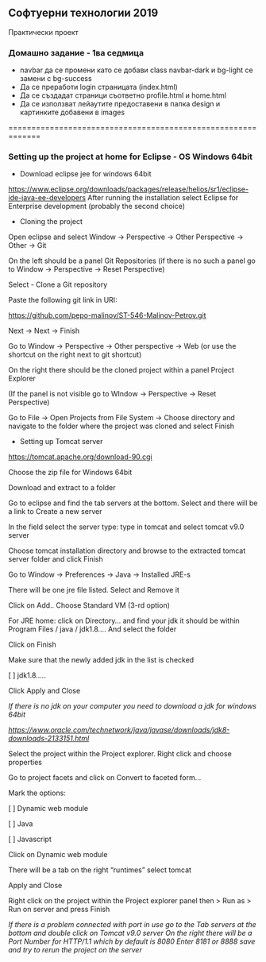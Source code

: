 ## Софтуерни технологии 2019

Практически проект

### Домашно задание - 1ва седмица

* navbar да се промени като се добави class navbar-dark и bg-light се замени с bg-success
* Да се преработи login страницата (index.html)
* Да се създадат страници съответно profile.html и home.html
* Да се използват лейаутите предоставени в папка design и картинките добавени в images


=============================================================
### Setting up the project at home for Eclipse - OS Windows 64bit

*  Download eclipse jee for windows 64bit

https://www.eclipse.org/downloads/packages/release/helios/sr1/eclipse-ide-java-ee-developers
After running the installation select Eclipse for Enterprise development (probably the second choice)

* Cloning the project

Open eclipse and select Window -> Perspective -> Other Perspective -> Other -> Git

On the left should be a panel Git Repositories (if there is no such a panel go to Window -> Perspective -> Reset Perspective)

Select - Clone a Git repository

Paste the following git link in URI:

https://github.com/pepo-malinov/ST-546-Malinov-Petrov.git

Next -> Next -> Finish

Go to Window -> Perspective -> Other perspective -> Web  (or use the shortcut on the right next to git shortcut)

On the right there should be the cloned project within a panel Project Explorer

(If the panel is not visible go to WIndow -> Perspective -> Reset Perspective)


Go to File -> Open Projects from File System -> Choose directory and navigate to the folder where the project was cloned and select Finish


* Setting up Tomcat server

https://tomcat.apache.org/download-90.cgi

Choose the zip file for Windows 64bit

Download and extract to a folder

Go to eclipse and find the tab servers at the bottom. Select and there will be a link to Create a new server

In the field select the server type: type in tomcat and select tomcat v9.0 server

Choose tomcat installation directory and browse to the extracted tomcat server folder and click Finish

Go to Window -> Preferences -> Java -> Installed JRE-s

There will be one jre file listed. Select and Remove it

Click on Add.. Choose Standard VM (3-rd option)

For JRE home: click on Directory…
and find your jdk it should be within Program Files / java / jdk1.8…. And select the folder

Click on Finish

Make sure that the newly added jdk in the list is checked

[ ] jdk1.8…..

Click Apply and Close

*If there is no jdk on your computer you need to download a jdk for windows 64bit*

*https://www.oracle.com/technetwork/java/javase/downloads/jdk8-downloads-2133151.html*


Select the project within the Project explorer. Right click and choose properties

Go to project facets and click on Convert to faceted form…

Mark the options:

[ ] Dynamic web module

[ ] Java

[ ] Javascript

Click on  Dynamic web module

There will be a tab on the right “runtimes” select tomcat

Apply and Close

Right click on the project within the Project explorer panel then  > Run as > Run on server and press Finish

*If there is a problem connected with port in use go to the Tab servers at the bottom and double click on Tomcat v9.0 server
On the right there will be a Port Number for HTTP/1.1 which by default is 8080
Enter 8181 or 8888 save and try to rerun the project on the server*